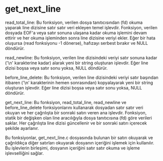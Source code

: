 # get_next_line

read_total_line: Bu fonksiyon, verilen dosya tanıtıcısından (fd) okuma yaparak line dizisine satır satır veri ekleyen temel işlevdir. Fonksiyon, verilen dosyada EOF'a veya satır sonuna ulaşana kadar okuma işlemini devam ettirir ve her okuma işleminden sonra line dizisine veriyi ekler. Eğer bir hata oluşursa (read fonksiyonu -1 dönerse), hafızayı serbest bırakır ve NULL döndürür.

read_newline: Bu fonksiyon, verilen line dizisindeki veriyi satır sonuna kadar ('\n' karakterine kadar) alarak yeni bir string oluşturan işlevdir. Eğer line dizisi boşsa veya satır sonu yoksa, NULL döndürür.

before_line_delete: Bu fonksiyon, verilen line dizisindeki veriyi satır başından itibaren ('\n' karakterinin hemen sonrasından) kopyalayarak yeni bir string oluşturan işlevdir. Eğer line dizisi boşsa veya satır sonu yoksa, NULL döndürür.

get_next_line: Bu fonksiyon, read_total_line, read_newline ve before_line_delete fonksiyonlarını kullanarak dosyadan satır satır veri okuyan ve her çağrılışta bir sonraki satırı veren ana işlevdir. Fonksiyon, statik bir değişken olan line aracılığıyla dosya tanıtıcısına (fd) göre verileri saklar. Her çağrılışta line dizisi güncellenir ve bir sonraki satırı içerecek şekilde ayarlanır.

Bu fonksiyonlar, get_next_line.c dosyasında bulunan bir satırı okuyarak ve çağrıldıkça diğer satırları okuyarak dosyanın içeriğini işlemek için kullanılır. Bu işlevlerin birleşimi, dosyanın içeriğini satır satır okuma ve işleme işlevselliğini sağlar.
